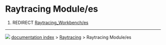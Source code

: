 # Raytracing Module/es
1.  REDIRECT [Raytracing_Workbench/es](Raytracing_Workbench/es.md)



---
![](images/Right_arrow.png) [documentation index](../README.md) > [Raytracing](Raytracing_Workbench.md) > Raytracing Module/es
